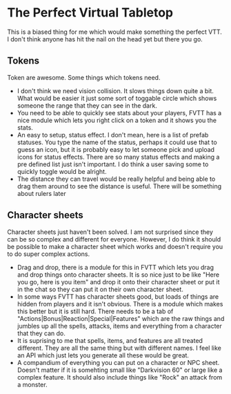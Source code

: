 # The Perfect Virtual Tabletop

This is a biased thing for me which would make something the perfect VTT. I don't think anyone has hit the nail on the head yet but there you go.

## Tokens

Token are awesome. Some things which tokens need.

* I don't think we need vision collision. It slows things down quite a bit. What would be easier it just some sort of toggable circle which shows someone the range that they can see in the dark.
* You need to be able to quickly see stats about your players, FVTT has a nice module which lets you right click on a token and it shows you the stats.
* An easy to setup, status effect. I don't mean, here is a list of prefab statuses. You type the name of the status, perhaps it could use that to guess an icon, but it is probably easy to let someone pick and upload icons for status effects. There are so many status effects and making a pre defined list just isn't important. I do think a user saving some to quickly toggle would be alright.
* The distance they can travel would be really helpful and being able to drag them around to see the distance is useful. There will be something about rulers later

## Character sheets

Character sheets just haven't been solved. I am not surprised since they can be so complex and different for everyone. However, I do think it should be possible to make a character sheet which works and doesn't require you to do super complex actions.

* Drag and drop, there is a module for this in FVTT which lets you drag and drop things onto character sheets. It is so nice just to be like "Here you go, here is you item" and drop it onto their character sheet or put it in the chat so they can put it on their own character sheet.
* In some ways FVTT has character sheets good, but loads of things are hidden from players and it isn't obvious. There is a module which makes this better but it is still hard. There needs to be a tab of "Actions|Bonus|Reaction|Special|Features" which are the raw things and jumbles up all the spells, attacks, items and everything from a character that they can do.
* It is suprising to me that spells, items, and features are all treated different. They are all the same thing but with different names. I feel like an API which just lets you generate all these would be great.
* A compandium of everything you can put on a character or NPC sheet. Doesn't matter if it is somehting small like "Darkvision 60" or large like a complex feature. It should also include things like "Rock" an attack from a monster.